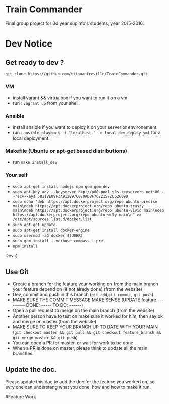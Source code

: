 # Train Commander
Final group project for 3d year supinfo's students, year 2015-2016.

# Dev Notice
## Get ready to dev ? 
 `git clone https://github.com/titouanfreville/TrainCommander.git`
### VM
- install varant && virtualbox if you want to run it on a vm
- run : `vagrant up` from your shell.

### Ansible
- install ansible if you want to deploy it on your server or environement
- run : `ansible-playbook -i "localhost," -c local dev_deploy.yml` for a local deployment.

### Makefile (Ubuntu or apt-get based distributions)
- run `make install_dev`

### Your self
-  `sudo apt-get install nodejs npm gem gem-dev`
-	`sudo apt-key adv --keyserver hkp://p80.pool.sks-keyservers.net:80 --recv-keys 58118E89F3A912897C070ADBF76221572C52609D`
-	`sudo echo "deb https://apt.dockerproject.org/repo ubuntu-precise main\ndeb https://apt.dockerproject.org/repo ubuntu-trusty main\ndeb https://apt.dockerproject.org/repo ubuntu-vivid main\ndeb https://apt.dockerproject.org/repo ubuntu-wily main\n" >> /etc/apt/sources.list.d/docker.list`
-	`sudo apt-get update`
-	`sudo apt-get install docker-engine`
-	`sudo usermod -aG docker $(USER)`
-	`sudo gem install --verbose compass --pre`
-	`npm install`


Dev :)

## Use Git
- Create a branch for the feature your working on from the main branch your feature depend on (if not alredy done) (from the website)
- Dev, commit and push in this branch (`git add`,`git commit`, `git push`)
- MAKE SURE THE COMMIT MESSAGE MAKE SENSE (UPDATE feature --------- DONE: ----- TO DO: ------)
- Open a pull request to merge on the main branch (from the website)
- Another person have to test on make sure it worked for him, then say ok and merge on master.(from the website)
- MAKE SURE TO KEEP YOUR BRANCH UP TO DATE WITH YOUR MAIN (`git checkout master && git pull && git checkout feature_branch && git merge master && git push`)
- You can open a PR for master, or wait for work to be done.
- When a PR is done on master, please think to update all the main branches.

## Update the doc. 
Please update this doc to add the doc for the feature you worked on, so evry one can understang what you done, how and how to make it run.

#Feature Work
